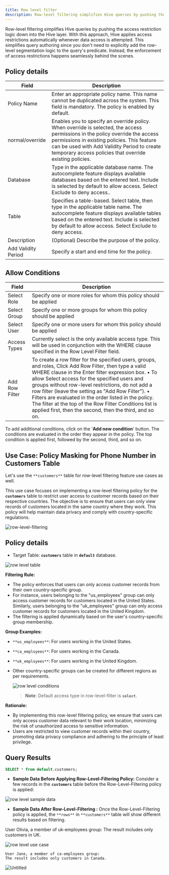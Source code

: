 ```yaml
---
title: Row level filter
description: Row-level filtering simplifies Hive queries by pushing the access restriction logic down into the Hive layer. With this approach, Hive applies access restrictions automatically whenever data access is attempted.
---
```


Row-level filtering simplifies Hive queries by pushing the access restriction logic down into the Hive layer. With this approach, Hive applies access restrictions automatically whenever data access is attempted. This simplifies query authoring since you don't need to explicitly add the row-level segmentation logic to the query's predicate. Instead, the enforcement of access restrictions happens seamlessly behind the scenes.

## Policy details

| Field               | Description                                                                                                                                                                                                                                                                             |
|---------------------|-----------------------------------------------------------------------------------------------------------------------------------------------------------------------------------------------------------------------------------------------------------------------------------------|
| Policy Name         | Enter an appropriate policy name. This name cannot be duplicated across the system. This field is mandatory. The policy is enabled by default.                                                                                                                                          |
| normal/override     | Enables you to specify an override policy. When override is selected, the access permissions in the policy override the access permissions in existing policies. This feature can be used with Add Validity Period to create temporary access policies that override existing policies. |
| Database            | Type in the applicable database name. The autocomplete feature displays available databases based on the entered text. Include is selected by default to allow access. Select Exclude to deny access..                                                                                  |
| Table               | Specifies a table-based. Select table, then type in the applicable table name. The autocomplete feature displays available tables based on the entered text. Include is selected by default to allow access. Select Exclude to deny access.                                             |
| Description         | (Optional) Describe the purpose of the policy.                                                                                                                                                                                                                                          |
| Add Validity Period | Specify a start and end time for the policy.                                                                                                                                                                                                                                            |

## Allow Conditions
| Field 	| Description 	|
|---	|---	|
| Select Role 	| Specify one or more roles for whom this policy should be applied 	|
| Select Group 	| Specify one or more groups for whom this policy should be applied 	|
| Select User 	| Specify one or more users for whom this policy should be applied 	|
| Access Types 	| Currently select is the only available access type. This will be used in conjunction with the WHERE clause specified in the Row Level Filter field. 	|
| Add Row Filter 	| To create a row filter for the specified users, groups, and roles, Click Add Row Filter, then type a valid WHERE clause in the Enter filter expression box.  • To allow Select access for the specified users and groups without row-level restrictions, do not add a row filter (leave the setting as "Add Row Filter").  • Filters are evaluated in the order listed in the policy. The filter at the top of the Row Filter Conditions list is applied first, then the second, then the third, and so on. 	|

<!-- burda table-i tam fix ede bilmedim -->


To add additional conditions, click on the '**Add new condition**' button. The conditions are evaluated in the order they appear in the policy. The top condition is applied first, followed by the second, third, and so on.


## **Use Case: Policy Masking for Phone Number in Customers Table**

Let's use the `**customers**` table for row-level filtering feature use cases as well.

This use case focuses on implementing a row-level filtering policy for the **`customers`**  table to restrict user access to customer records based on their respective countries. The objective is to ensure that users can only view records of customers located in the same country where they work. This policy will help maintain data privacy and comply with country-specific regulations.

![row-level-filtering](/img/security/row-level-filter/row-level-example5.png)

## **Policy details**

- Target Table: **`customers`** table in **`default`** database.

![row level table](/img/security/row-level-filter/row-level-example.png)

**Filtering Rule:**

- The policy enforces that users can only access customer records from their own country-specific group.
- For instance, users belonging to the "us_employees" group can only access customer records for customers located in the United States. Similarly, users belonging to the "uk_employees" group can only access customer records for customers located in the United Kingdom.
- The filtering is applied dynamically based on the user's country-specific group membership.

**Group Examples:**

- `**us_employees**`: For users working in the United States.
- `**ca_employees**`: For users working in the Canada.
- `**uk_employees**`: For users working in the United Kingdom.
- Other country-specific groups can be created for different regions as per requirements.
    
    ![row level conditions](/img/security/row-level-filter/row-level-example1.png)
    
    > **Note**: Default access type in row-level-filter is **`select`**.
    > 

**Rationale:**

- By implementing this row-level filtering policy, we ensure that users can only access customer data relevant to their work location, minimizing the risk of unauthorized access to sensitive information.
- Users are restricted to view customer records within their country, promoting data privacy compliance and adhering to the principle of least privilege.

## **Query Results**

```sql
SELECT * from default.customers;
```

- **Sample Data Before Applying Row-Level-Filtering Policy:**
Consider a few records in the **`customers`** table before the Row-Level-Filtering policy is applied:
    
![row level sample data](/img/security/row-level-filter/row-level-example2.png)
    

- **Sample Data After Row-Level-Filtering :**
Once the Row-Level-Filtering policy is applied, the  `**rows**` in `**customers**` table will show different results based on filtering.

User Olivia, a member of uk-employees group:
The result includes only customers in UK.

![row level use case](/img/security/row-level-filter/row-level-example3.png)
    
    User Jane, a member of ca-employees group:
    The result includes only customers in Canada.
    
![Untitled](/img/security/row-level-filter/row-level-example4.png)